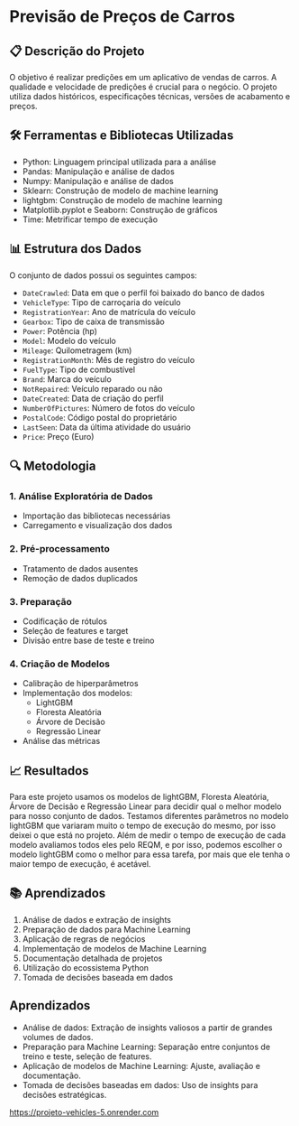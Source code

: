 # Previsão de Preços de Carros

## 📋 Descrição do Projeto
O objetivo é realizar predições em um aplicativo de vendas de carros. A qualidade e velocidade de predições é crucial para o negócio. O projeto utiliza dados históricos, especificações técnicas, versões de acabamento e preços.

## 🛠️ Ferramentas e Bibliotecas Utilizadas
- Python: Linguagem principal utilizada para a análise
- Pandas: Manipulação e análise de dados
- Numpy: Manipulação e análise de dados
- Sklearn: Construção de modelo de machine learning
- lightgbm: Construção de modelo de machine learning
- Matplotlib.pyplot e Seaborn: Construção de gráficos
- Time: Metrificar tempo de execução

## 📊 Estrutura dos Dados
O conjunto de dados possui os seguintes campos:
- `DateCrawled`: Data em que o perfil foi baixado do banco de dados
- `VehicleType`: Tipo de carroçaria do veículo
- `RegistrationYear`: Ano de matrícula do veículo
- `Gearbox`: Tipo de caixa de transmissão
- `Power`: Potência (hp)
- `Model`: Modelo do veículo
- `Mileage`: Quilometragem (km)
- `RegistrationMonth`: Mês de registro do veículo
- `FuelType`: Tipo de combustível
- `Brand`: Marca do veículo
- `NotRepaired`: Veículo reparado ou não
- `DateCreated`: Data de criação do perfil
- `NumberOfPictures`: Número de fotos do veículo
- `PostalCode`: Código postal do proprietário
- `LastSeen`: Data da última atividade do usuário
- `Price`: Preço (Euro)

## 🔍 Metodologia

### 1. Análise Exploratória de Dados
- Importação das bibliotecas necessárias
- Carregamento e visualização dos dados

### 2. Pré-processamento
- Tratamento de dados ausentes
- Remoção de dados duplicados

### 3. Preparação
- Codificação de rótulos
- Seleção de features e target
- Divisão entre base de teste e treino

### 4. Criação de Modelos
- Calibração de hiperparâmetros
- Implementação dos modelos:
  - LightGBM
  - Floresta Aleatória
  - Árvore de Decisão
  - Regressão Linear
- Análise das métricas

## 📈 Resultados
Para este projeto usamos os modelos de lightGBM, Floresta Aleatória, Árvore de Decisão e Regressão Linear para decidir qual o melhor modelo para nosso conjunto de dados. Testamos diferentes parâmetros no modelo lightGBM que variaram muito o tempo de execução do mesmo, por isso deixei o que está no projeto. Além de medir o tempo de execução de cada modelo avaliamos todos eles pelo REQM, e por isso, podemos escolher o modelo lightGBM como o melhor para essa tarefa, por mais que ele tenha o maior tempo de execução, é acetável.

## 📚 Aprendizados
1. Análise de dados e extração de insights
2. Preparação de dados para Machine Learning
3. Aplicação de regras de negócios
4. Implementação de modelos de Machine Learning
5. Documentação detalhada de projetos
6. Utilização do ecossistema Python
7. Tomada de decisões baseada em dados

## Aprendizados
* Análise de dados: Extração de insights valiosos a partir de grandes volumes de dados.
* Preparação para Machine Learning: Separação entre conjuntos de treino e teste, seleção de features.
* Aplicação de modelos de Machine Learning: Ajuste, avaliação e documentação.
* Tomada de decisões baseadas em dados: Uso de insights para decisões estratégicas.


https://projeto-vehicles-5.onrender.com


